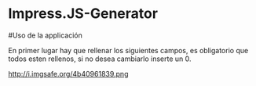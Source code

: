 # Impress.JS-Generator


#Uso de la applicación 

En primer lugar hay que rellenar los siguientes campos, es obligatorio que todos esten rellenos, si no desea cambiarlo inserte un 0.

http://i.imgsafe.org/4b40961839.png

